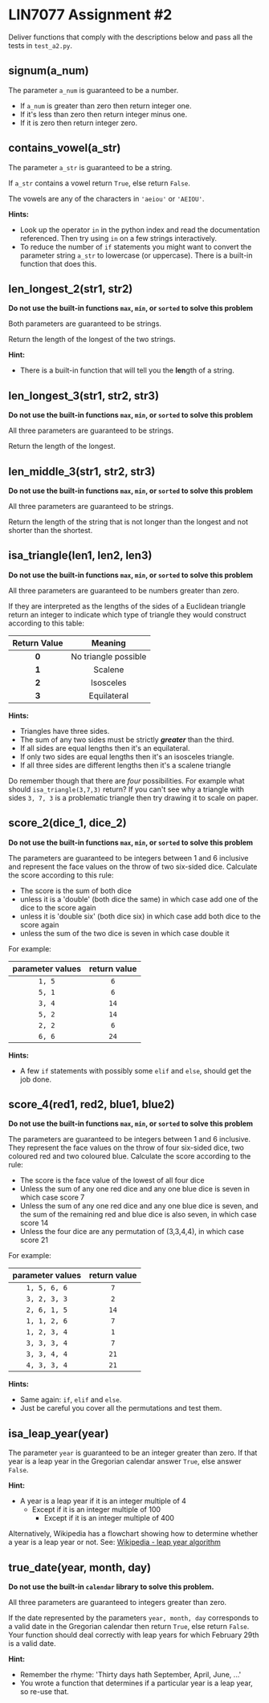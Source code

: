 # LIN7077 Assignment #2

Deliver functions that comply with the descriptions below and
pass all the tests in `test_a2.py`.

## signum(a_num)

The parameter `a_num` is guaranteed to be a number.

* If `a_num` is greater than zero then return integer one.
* If it's less than zero then return integer minus one.
* If it is zero then return integer zero.

## contains_vowel(a_str)

The parameter `a_str` is guaranteed to be a string.

If `a_str` contains a vowel return `True`, else return `False`.

The vowels are any of the characters in `'aeiou'` or `'AEIOU'`.

**Hints:**

* Look up the operator `in` in the python index and read the documentation
  referenced. Then try using `in` on a few strings interactively.
* To reduce the number of `if` statements you might want to convert the
  parameter string `a_str` to lowercase (or uppercase).
  There is a built-in function that does this.

## len_longest_2(str1, str2)

**Do not use the built-in functions `max`, `min`, or `sorted` to solve this problem**

Both parameters are guaranteed to be strings.

Return the length of the longest of the two strings.

**Hint:**

* There is a built-in function that will tell you the **len**gth of a string.

## len_longest_3(str1, str2, str3)

**Do not use the built-in functions `max`, `min`, or `sorted` to solve this problem**

All three parameters are guaranteed to be strings.

Return the length of the longest.

## len_middle_3(str1, str2, str3)

**Do not use the built-in functions `max`, `min`, or `sorted` to solve this problem**

All three parameters are guaranteed to be strings.

Return the length of the string that is not longer than the longest
and not shorter than the shortest.

## isa_triangle(len1, len2, len3)

**Do not use the built-in functions `max`, `min`, or `sorted` to solve this problem**

All three parameters are guaranteed to be numbers greater than zero.

If they are interpreted as the lengths of the sides of a Euclidean triangle
return an integer to indicate which type of triangle they would construct
according to this table:

| Return Value |       Meaning        |
|:------------:|:--------------------:|
|    **0**     | No triangle possible |
|    **1**     |       Scalene        |
|    **2**     |      Isosceles       |
|    **3**     |     Equilateral      |

**Hints:**

* Triangles have three sides.
* The sum of any two sides must be strictly _**greater**_ than the third.
* If all sides are equal lengths then it's an equilateral.
* If only two sides are equal lengths then it's an isosceles triangle.
* If all three sides are different lengths then it's a scalene triangle

Do remember though that there are *_four_* possibilities.
For example what should `isa_triangle(3,7,3)` return?
If you can't see why a triangle with sides `3, 7, 3` is a problematic triangle
then try drawing it to scale on paper.

## score_2(dice_1, dice_2)

**Do not use the built-in functions `max`, `min`, or `sorted` to solve this problem**

The parameters are guaranteed to be integers between 1 and 6 inclusive and
represent the face values on the throw of two six-sided dice.
Calculate the score according to this rule:

* The score is the sum of both dice
* unless it is a 'double' (both dice the same) in which case add one of the dice
  to the score again
* unless it is 'double six' (both dice six) in which case add both dice to the
  score again
* unless the sum of the two dice is seven in which case double it

For example:

| parameter values | return value |
|:----------------:|:------------:|
|      `1, 5`      |     `6`      |
|      `5, 1`      |     `6`      |
|      `3, 4`      |     `14`     |
|      `5, 2`      |     `14`     |
|      `2, 2`      |     `6`      |
|      `6, 6`      |     `24`     |

**Hints:**

* A few `if` statements with possibly some `elif` and `else`, should get the job
  done.

## score_4(red1, red2, blue1, blue2)

**Do not use the built-in functions `max`, `min`, or `sorted` to solve this problem**

The parameters are guaranteed to be integers between 1 and 6 inclusive.
They represent the face values on the throw of four six-sided dice,
two coloured red and two coloured blue.
Calculate the score according to the rule:

* The score is the face value of the lowest of all four dice
* Unless the sum of any one red dice and any one blue dice is seven in which
  case score 7
* Unless the sum of any one red dice and any one blue dice is seven,
  and the sum of the remaining red and blue dice is also seven,
  in which case score 14
* Unless the four dice are any permutation of (3,3,4,4), in which case score 21

For example:

| parameter values | return value |
|:----------------:|:------------:|
|   `1, 5, 6, 6`   |     `7`      |
|   `3, 2, 3, 3`   |     `2`      |
|   `2, 6, 1, 5`   |     `14`     |
|   `1, 1, 2, 6`   |     `7`      |
|   `1, 2, 3, 4`   |     `1`      |
|   `3, 3, 3, 4`   |     `7`      |
|   `3, 3, 4, 4`   |     `21`     |
|   `4, 3, 3, 4`   |     `21`     |

**Hints:**

* Same again: `if`, `elif` and `else`.
* Just be careful you cover all the permutations and test them.

## isa_leap_year(year)

The parameter `year` is guaranteed to be an integer greater than zero.
If that year is a leap year in the Gregorian calendar answer `True`, else
answer `False`.

**Hint:**

* A year is a leap year if it is an integer multiple of 4
    * Except if it is an integer multiple of 100
        * Except if it is an integer multiple of 400

Alternatively, Wikipedia has a flowchart showing how to determine whether a
year is a leap year or not.
See: [Wikipedia - leap year algorithm](https://en.wikipedia.org/wiki/File:Leap_Year_Algorithm.png)

## true_date(year, month, day)

**Do not use the built-in `calendar` library to solve this problem.**

All three parameters are guaranteed to integers greater than zero.

If the date represented by the parameters `year, month, day` corresponds to a
valid date in the Gregorian calendar then return `True`, else return `False`.
Your function should deal correctly with leap years for which February 29th
is a valid date.

**Hint:**

* Remember the rhyme: 'Thirty days hath September, April, June, ...'
* You wrote a function that determines if a particular year is a leap year, so
  re-use that.
